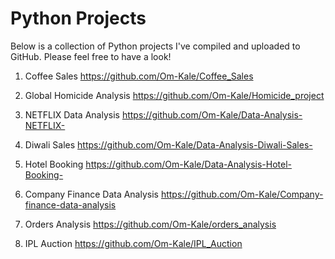 # Python Projects
Below is a collection of Python projects I've compiled and uploaded to GitHub. Please feel free to have a look!


1) Coffee Sales  https://github.com/Om-Kale/Coffee_Sales
   
2) Global Homicide Analysis  https://github.com/Om-Kale/Homicide_project
   
3) NETFLIX Data Analysis  https://github.com/Om-Kale/Data-Analysis-NETFLIX-
    
4) Diwali Sales  https://github.com/Om-Kale/Data-Analysis-Diwali-Sales-
    
5) Hotel Booking https://github.com/Om-Kale/Data-Analysis-Hotel-Booking-

6) Company Finance Data Analysis  https://github.com/Om-Kale/Company-finance-data-analysis

7) Orders Analysis  https://github.com/Om-Kale/orders_analysis
   
8) IPL Auction https://github.com/Om-Kale/IPL_Auction
